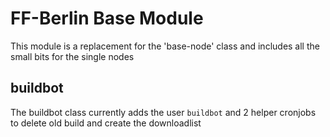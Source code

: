 # FF-Berlin Base Module

This module is a replacement for the 'base-node' class and includes all the small bits for the single nodes

## buildbot
The buildbot class currently adds the user `buildbot` and 2 helper cronjobs to delete old build and create the downloadlist
